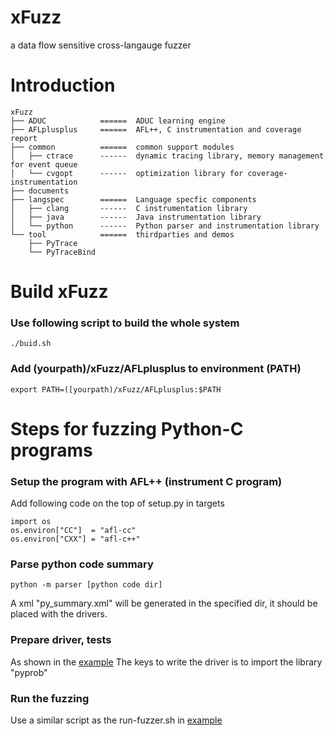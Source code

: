# xFuzz
a data flow sensitive cross-langauge fuzzer

# Introduction
```
xFuzz
├── ADUC            ======  ADUC learning engine
├── AFLplusplus     ======  AFL++, C instrumentation and coverage report
├── common          ======  common support modules
│   ├── ctrace      ------  dynamic tracing library, memory management for event queue
│   └── cvgopt      ------  optimization library for coverage-instrumentation
├── documents
├── langspec        ======  Language specfic components
│   ├── clang       ------  C instrumentation library
│   ├── java        ------  Java instrumentation library
│   └── python      ------  Python parser and instrumentation library
└── tool            ======  thirdparties and demos
    ├── PyTrace
    └── PyTraceBind
```

# Build xFuzz
### Use following script to build the whole system
```
./buid.sh
```
### Add (yourpath)/xFuzz/AFLplusplus to environment (PATH)
```
export PATH=([yourpath)/xFuzz/AFLplusplus:$PATH
```

# Steps for fuzzing Python-C programs

### Setup the program with AFL++ (instrument C program)
Add following code on the top of setup.py in targets
```
import os
os.environ["CC"]  = "afl-cc"
os.environ["CXX"] = "afl-c++"
```

### Parse python code summary
```
python -m parser [python code dir]
```
A xml "py_summary.xml" will be generated in the specified dir, it should be placed with the drivers. 

### Prepare driver, tests
As shown in the [example](https://github.com/Daybreak2019/xFuzz/tree/main/benchmarks/mongo)
The keys to write the driver is to import the library "pyprob"

### Run the fuzzing
Use a similar script as the run-fuzzer.sh in [example](https://github.com/Daybreak2019/xFuzz/tree/main/benchmarks/mongo)
